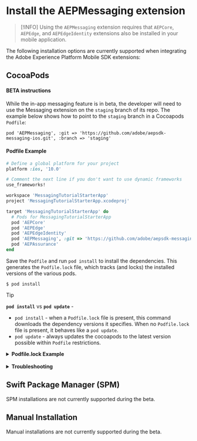 # Install the AEPMessaging extension

> [!INFO]
> Using the `AEPMessaging` extension requires that `AEPCore`, `AEPEdge`, and `AEPEdgeIdentity` extensions also be installed in your mobile application.

The following installation options are currently supported when integrating the Adobe Experience Platform Mobile SDK extensions: 

## CocoaPods

#### BETA instructions

While the in-app messaging feature is in beta, the developer will need to use the Messaging extension on the `staging` branch of its repo. The example below shows how to point to the `staging` branch in a Cocoapods `Podfile`:

```
pod 'AEPMessaging', :git => 'https://github.com/adobe/aepsdk-messaging-ios.git', :branch => 'staging'
```

#### Podfile Example

```ruby
# Define a global platform for your project
platform :ios, '10.0'

# Comment the next line if you don't want to use dynamic frameworks
use_frameworks!

workspace 'MessagingTutorialStarterApp'
project 'MessagingTutorialStarterApp.xcodeproj'

target 'MessagingTutorialStarterApp' do
  # Pods for MessagingTutorialStarterApp
  pod 'AEPCore'  
  pod 'AEPEdge'
  pod 'AEPEdgeIdentity'
  pod 'AEPMessaging', :git => 'https://github.com/adobe/aepsdk-messaging-ios.git', :branch => 'staging'
  pod 'AEPAssurance'
end
```

Save the `Podfile` and run `pod install` to install the dependencies. This generates the `Podfile.lock` file, which tracks (and locks) the installed versions of the various pods.

```text
$ pod install
```

> [!TIP]
> **`pod install`** vs **`pod update`** -
> - `pod install` - when a `Podfile.lock` file is present, this command downloads the dependency versions it specifies. When no `Podfile.lock` file is present, it behaves like a `pod update`.
> - `pod update` - always updates the cocoapods to the latest version possible within `Podfile` restrictions.

<details>
<summary>
<b>Podfile.lock Example</b>
</summary>
<pre>
PODS:
  - AEPAssurance (3.0.1):
    - AEPCore (>= 3.1.0)
    - AEPServices (>= 3.1.0)
  - AEPCore (3.7.2):
    - AEPRulesEngine (>= 1.1.0)
    - AEPServices (>= 3.7.2)
  - AEPEdge (1.5.0):
    - AEPCore (>= 3.5.0)
    - AEPEdgeIdentity
  - AEPEdgeIdentity (1.1.0):
    - AEPCore (>= 3.6.0)
  - AEPMessaging (1.1.0-beta2):
    - AEPCore (>= 3.4.2)
    - AEPEdge (>= 1.1.0)
    - AEPEdgeIdentity (>= 1.0.0)
    - AEPServices (>= 3.4.2)
  - AEPRulesEngine (1.2.0)
  - AEPServices (3.7.2)

DEPENDENCIES:
  - AEPAssurance
  - AEPMessaging (from `https://github.com/adobe/aepsdk-messaging-ios.git`, branch `staging`)

SPEC REPOS:
  trunk:
    - AEPAssurance
    - AEPCore
    - AEPEdge
    - AEPEdgeIdentity
    - AEPRulesEngine
    - AEPServices

EXTERNAL SOURCES:
  AEPMessaging:
    :branch: staging
    :git: https://github.com/adobe/aepsdk-messaging-ios.git

CHECKOUT OPTIONS:
  AEPMessaging:
    :commit: 7cfc4a2403b5c824f2902ed5b6395cecc446d583
    :git: https://github.com/adobe/aepsdk-messaging-ios.git

SPEC CHECKSUMS:
  AEPAssurance: b25880cd4b14f22c61a1dce19807bd0ca0fe9b17
  AEPCore: b606a373e01673d3d9ee244d95010cd75f26d50d
  AEPEdge: 924cd8ace3db40b9c42bc2bc5e8fb1fcad3a9b77
  AEPEdgeIdentity: 47f0c6ecbec5857b2a8cb9b7bf717c2424c6bae0
  AEPMessaging: 31635f7570be215f1bd2781f0e67a7a3a49952aa
  AEPRulesEngine: 71228dfdac24c9ded09be13e3257a7eb22468ccc
  AEPServices: 243909789b9961d07ebe92ec8350e2d5954d5be7

PODFILE CHECKSUM: 10a7daabd701cd42a35c522c3cc85ebefc95fda1

COCOAPODS: 1.11.3
</pre>
</details>
<br/>

<details>
<summary>
<b>Troubleshooting</b>
</summary>

<b>When using macbook running M1 processor, issues are seen with pod install and pod update commands. How can I resolve these issues?</b>

There are a couple of solutions to the pod install and update issues seen when using M1 Mac:

<b>Option 1</b>: Install gem `ffi` and run pod commands with prefix `arch -x86_64`.
```text
$ sudo arch -x86_64 gem install ffi
$ arch -x86_64 pod install
```
<b>Option 2</b>: Uninstall cocoapods gems and install cocoapods using homebrew.
```text
$ gem list —-local | grep cocoapods
$ sudo gem uninstall <substitute with each cocoapods related gem in the above list>
$ brew install cocoapods
```
If homebrew is not installed, use the below command on the terminal to install it.
```text
$ /bin/bash -c "$(curl -fsSL https://raw.githubusercontent.com/Homebrew/install/HEAD/install.sh)"
```
For more details, see [CocoaPods - issue 10518](https://github.com/CocoaPods/CocoaPods/issues/10518)
</details>

## Swift Package Manager (SPM)

SPM installations are not currently supported during the beta.

## Manual Installation

Manual installations are not currently supported during the beta.